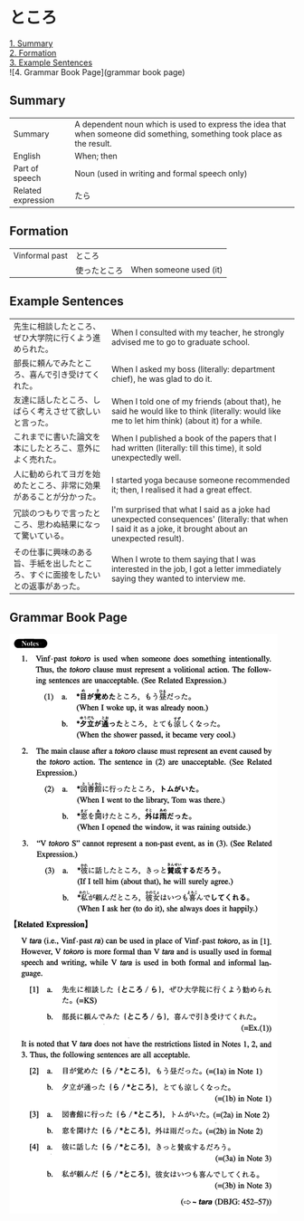 # ところ

[1. Summary](#summary)<br>
[2. Formation](#formation)<br>
[3. Example Sentences](#example-sentences)<br>
![4. Grammar Book Page](grammar book page)<br>


## Summary

<table><tr>   <td>Summary</td>   <td>A dependent noun which is used to express the idea that when someone did something, something took place as the result.</td></tr><tr>   <td>English</td>   <td>When; then</td></tr><tr>   <td>Part of speech</td>   <td>Noun (used in writing and formal speech only)</td></tr><tr>   <td>Related expression</td>   <td>たら</td></tr></table>

## Formation

<table class="table"><tbody><tr class="tr head"><td class="td"><span class="bold">Vinformal past</span></td><td class="td"><span class="concept">ところ</span></td><td class="td"></td></tr><tr class="tr"><td class="td"></td><td class="td"><span>使った</span><span class="concept">ところ</span></td><td class="td"><span>When someone used (it)</span> </td></tr></tbody></table>

## Example Sentences

<table><tr>   <td>先生に相談したところ、ぜひ大学院に行くよう進められた。</td>   <td>When I consulted with my teacher, he strongly advised me to go to graduate school.</td></tr><tr>   <td>部長に頼んでみたところ、喜んで引き受けてくれた。</td>   <td>When I asked my boss (literally: department chief), he was glad to do it.</td></tr><tr>   <td>友達に話したところ、しばらく考えさせて欲しいと言った。</td>   <td>When I told one of my friends (about that), he said he would like to think (literally: would like me to let him think) (about it) for a while.</td></tr><tr>   <td>これまでに書いた論文を本にしたとろこ、意外によく売れた。</td>   <td>When I published a book of the papers that I had written (literally: till this time), it sold unexpectedly well.</td></tr><tr>   <td>人に勧められてヨガを始めたところ、非常に効果があることが分かった。</td>   <td>I started yoga because someone recommended it; then, I realised it had a great effect.</td></tr><tr>   <td>冗談のつもりで言ったところ、思わぬ結果になって驚いている。</td>   <td>I'm surprised that what I said as a joke had unexpected consequences' (literally: that when I said it as a joke, it brought about an unexpected result).</td></tr><tr>   <td>その仕事に興味のある旨、手紙を出したところ、すぐに面接をしたいとの返事があった。</td>   <td>When I wrote to them saying that I was interested in the job, I got a letter immediately saying they wanted to interview me.</td></tr></table>

## Grammar Book Page

![](../img/Intermediateところ.png)

